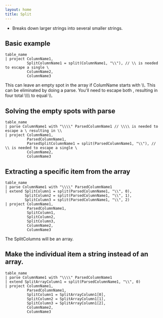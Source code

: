 ```yaml
---
layout: home
title: Split
---
```


- Breaks down larger strings into several smaller strings.

## Basic example

```KQL
table_name
| project ColumnName1,
          SplitColumnName1 = split(ColumnName1, "\\"), // \\ is needed to escape a single \
          ColumnName2,
          ColumnName3
```

This can leave an empty spot in the array if ColumName starts with \\\\.  This can be eliminated by doing a parse.  You'll need to escape both \, resulting in four total \\\\\\\\ to equal \\\\.

## Solving the empty spots with parse

```KQL
table_name
| parse ColumnName1 with "\\\\" ParsedColumnName1 // \\\\ is needed to escape a \ resulting in \\ 
| project ColumnName1,
          ParsedColumnName1,
          ParsedSplitColumnName1 = split(ParsedColumnName1, "\\"), // \\ is needed to escape a single \
          ColumnName2,
          ColumnName3
```

## Extracting a specific item from the array

```KQL
table_name
| parse ColumnName1 with "\\\\" ParsedColumnName1
| extend SplitColumn1 = split(ParsedColumnName1, "\\", 0),
         SplitColumn2 = split(ParsedColumnName1, "\\", 1),
         SplitColumn3 = split(ParsedColumnName1, "\\", 2)
| project ColumnName1,
          ParsedColumnName1,
          SplitColumn1,
          SplitColumn2,
          SplitColumn3,
          ColumnName2,
          ColumnName3
```

The SplitColumns will be an array.

## Make the individual item a string instead of an array.

```KQL
table_name
| parse ColumnName1 with "\\\\" ParsedColumnName1
| extend SplitArrayColumn1 = split(ParsedColumnName1, "\\", 0)
| project ColumnName1,
          ParsedColumnName1,
          SplitColumn1 = SplitArrayColumn1[0],
          SplitColumn2 = SplitArrayColumn1[1],
          SplitColumn3 = SplitArrayColumn1[2],
          ColumnName2,
          ColumnName3
```
